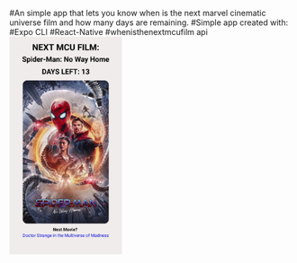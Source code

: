 #An simple app that lets you know when is the next marvel cinematic universe film and how many days are remaining.
#Simple app created with:
    #Expo CLI
    #React-Native
    #whenisthenextmcufilm api
    <!-- ![Alt text](/images/preview.jpg?) -->
    <img src="/images/preview.jpg" alt="drawing" width="200"/>
